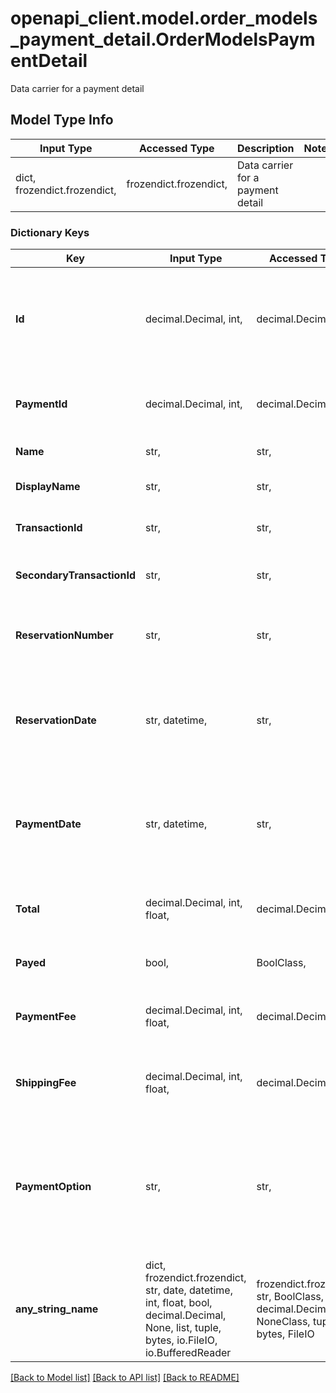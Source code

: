 # openapi_client.model.order_models_payment_detail.OrderModelsPaymentDetail

Data carrier for a payment detail

## Model Type Info
Input Type | Accessed Type | Description | Notes
------------ | ------------- | ------------- | -------------
dict, frozendict.frozendict,  | frozendict.frozendict,  | Data carrier for a payment detail | 

### Dictionary Keys
Key | Input Type | Accessed Type | Description | Notes
------------ | ------------- | ------------- | ------------- | -------------
**Id** | decimal.Decimal, int,  | decimal.Decimal,  | Unique identifier for this payment detail. Exception: For some payment options this field can be 0. These orders only have one payment detail. | [optional] value must be a 32 bit integer
**PaymentId** | decimal.Decimal, int,  | decimal.Decimal,  | Payment method id | [optional] value must be a 32 bit integer
**Name** | str,  | str,  | The name of the payment method | [optional] 
**DisplayName** | str,  | str,  | The display name of the payment method | [optional] 
**TransactionId** | str,  | str,  | The transaction id (external reference). | [optional] 
**SecondaryTransactionId** | str,  | str,  | The secondary transaction id, if any (external reference). | [optional] 
**ReservationNumber** | str,  | str,  | The reservation number. This field is not available for all payment methods. | [optional] 
**ReservationDate** | str, datetime,  | str,  | Reservation date | [optional] value must conform to RFC-3339 date-time
**PaymentDate** | str, datetime,  | str,  | Payment date | [optional] value must conform to RFC-3339 date-time
**Total** | decimal.Decimal, int, float,  | decimal.Decimal,  | Total | [optional] value must be a 64 bit float
**Payed** | bool,  | BoolClass,  | Shows if the order is paid using this payment method | [optional] 
**PaymentFee** | decimal.Decimal, int, float,  | decimal.Decimal,  | The payment fee | [optional] value must be a 64 bit float
**ShippingFee** | decimal.Decimal, int, float,  | decimal.Decimal,  | The shipping fee | [optional] value must be a 64 bit float
**PaymentOption** | str,  | str,  | The name of the payment option, if any.  This doesn&#x27;t have to be the same as the payment name. Eg \&quot;Direct bank payment\&quot;, \&quot;Card\&quot;, \&quot;Invoice\&quot; etc. | [optional] 
**any_string_name** | dict, frozendict.frozendict, str, date, datetime, int, float, bool, decimal.Decimal, None, list, tuple, bytes, io.FileIO, io.BufferedReader | frozendict.frozendict, str, BoolClass, decimal.Decimal, NoneClass, tuple, bytes, FileIO | any string name can be used but the value must be the correct type | [optional]

[[Back to Model list]](../../README.md#documentation-for-models) [[Back to API list]](../../README.md#documentation-for-api-endpoints) [[Back to README]](../../README.md)


